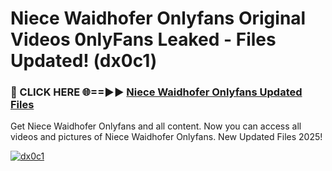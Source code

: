 # Niece Waidhofer Onlyfans Original Videos 0nlyFans Leaked - Files Updated! (dx0c1)

<h3>🔴 CLICK HERE 🌐==►► <a href="https://tinyurl.com/ehrbuxhb" rel="nofollow">Niece Waidhofer Onlyfans Updated Files</a></h3>

Get Niece Waidhofer Onlyfans and all content. Now you can access all videos and pictures of Niece Waidhofer Onlyfans. New Updated Files 2025!

[![dx0c1](https://i.imgur.com/lVYEuWS.gif)](https://tinyurl.com/ehrbuxhb)
